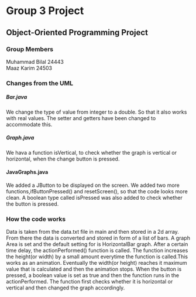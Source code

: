 # Group 3 Project
## Object-Oriented Programming Project

### Group Members
Muhammad Bilal 24443  
Maaz Karim 24503  

### Changes from the UML  
##### Bar.java  
We change the type of value from integer to a double. So that it also works with real values. The setter and getters have been changed to accommodate this.

##### Graph.java
We hava a function isVertical, to check whether the graph is vertical or horizontal, when the change button is pressed.

#### JavaGraphs.java
We added a JButton to be displayed on the screen. We added two more functions,ifButtonPressed() and resetScreen(), so that the code looks more clean. A boolean type called isPressed was also added to check whether the button is pressed.


### How the code works
Data is taken from the data.txt file in main and then stored in a 2d array. From there the data is converted and stored in form of a list of bars. A graph Area is set and the default setting for is HorizontalBar graph. After a certain time delay, the actionPerformed() function is called. The function increases the height(or width) by a small amount everytime the function is called.This works as an animation.
Eventually the width(or height) reaches it maximum value that is calculated and then the animation stops.
When the button is pressed, a boolean value is set as true and then the function runs in the actionPerformed. The function first checks
whether it is horizontal or vertical and then changed the graph accordingly.
